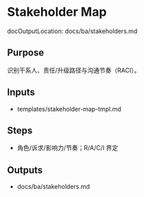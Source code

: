 # Stakeholder Map

docOutputLocation: docs/ba/stakeholders.md

## Purpose

识别干系人、责任/升级路径与沟通节奏（RACI）。

## Inputs

- templates/stakeholder-map-tmpl.md

## Steps

- 角色/诉求/影响力/节奏；R/A/C/I 界定

## Outputs

- docs/ba/stakeholders.md
